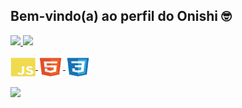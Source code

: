 ## Bem-vindo(a) ao perfil do Onishi 🤓

 <div>
   <a href="https://github.com/onishi03">
   <img height="180em" src="https://github-readme-stats.vercel.app/api?username=onishi03&show_icons=true&hide=contribs,prs&cache_seconds=86400&theme=jolly"/>
   <img height="180em" src="https://github-readme-stats.vercel.app/api/top-langs/?username=onishi03&layout=compact&langs_count=6&theme=jolly"/>
</div>
    
<div style="display: inline_block"><br>
  <img align="center" alt="Js" height="30" width="40" src="https://raw.githubusercontent.com/devicons/devicon/master/icons/javascript/javascript-plain.svg">
  <img align="center" alt="HTML" height="30" width="40" src="https://raw.githubusercontent.com/devicons/devicon/master/icons/html5/html5-original.svg">
  <img align="center" alt="CSS" height="30" width="40" src="https://raw.githubusercontent.com/devicons/devicon/master/icons/css3/css3-original.svg">
</div>
 
<br>
 
<div> 
  <a href="https://www.linkedin.com/in/rodrigo-onishi-%E5%A4%A7%E8%A5%BF" target="_blank"><img src="https://img.shields.io/badge/-LinkedIn-%230077B5?style=for-the-badge&logo=linkedin&logoColor=white" target="_blank"></a>
</div>
